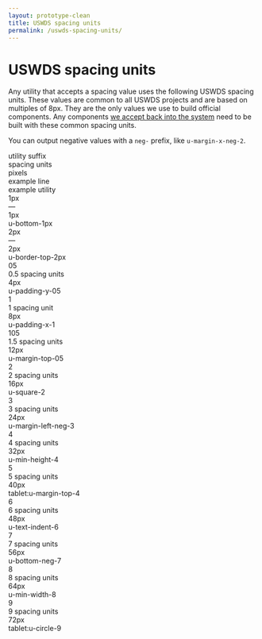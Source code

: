```yaml
---
layout: prototype-clean
title: USWDS spacing units
permalink: /uswds-spacing-units/
---
```


<div class="clearfix g-container-tablet-plus padding-top-6 line-height-smallest">
  <h1 class="font-weight-300 margin-bottom-4 margin-top-0">USWDS spacing units</h1>
  <p class="line-height-base font-weight-300 margin-bottom-2">Any utility that accepts a spacing value uses the following USWDS spacing units. These values are common to all USWDS projects and are based on multiples of 8px. They are the only values we use to build official components. Any components <a class="color-90 text-decoration-color-30" href="#0">we accept back into the system</a> need to be built with these common spacing units.</p>
  <p class="line-height-base font-weight-300 margin-bottom-6">You can output negative values with a <code class="txt-code">neg-</code> prefix, like <code class="txt-code">u-margin-x-neg-2</code>.</p>
  <div class="g-row g-gap align-items-center margin-bottom-4">
    <div class="g-col-2 font-weight-700 font-sans-f1">utility suffix</div>
    <div class="g-col-2 font-weight-700 font-sans-f1">spacing units</div>
    <div class="g-col-1 font-weight-700 font-sans-f1">pixels</div>
    <div class="g-col-fill font-weight-700 font-sans-f1">example line</div>
    <div class="g-col-3 font-weight-700 font-sans-f1">example utility</div>
    <div class="g-col">
      <div class="padding-bottom-1 border-bottom-2px"></div>
    </div>
  </div>
  <div class="g-row g-gap align-items-center padding-bottom-4">
    <div class="g-col-2 font-weight-300 font-mono-f3"><span class="txt-code font-weight-300">1px</span></div>
    <div class="g-col-2 font-weight-300 font-sans-f3">—</div>
    <div class="g-col-1 font-weight-300 font-sans-f3">1px</div>
    <div class="g-col-fill">
      <span class="display-block width-full height-1px background-color-blue-60v"></span>
    </div>
    <div class="g-col-3 font-weight-300 font-mono-f3">u-bottom-1px</div>
  </div>
  <div class="g-row g-gap align-items-center padding-bottom-4">
    <div class="g-col-2 font-weight-300 font-mono-f3"><span class="txt-code font-weight-300">2px</span></div>
    <div class="g-col-2 font-weight-300 font-sans-f3">—</div>
    <div class="g-col-1 font-weight-300 font-sans-f3">2px</div>
    <div class="g-col-fill">
      <span class="display-block width-full height-2px background-color-blue-60v"></span>
    </div>
    <div class="g-col-3 font-weight-300 font-mono-f3">u-border-top-2px</div>
  </div>
  <div class="g-row g-gap align-items-center padding-bottom-4">
    <div class="g-col-2 font-weight-300 font-mono-f3"><span class="txt-code font-weight-300">05</span></div>
    <div class="g-col-2 font-weight-300 font-sans-f3">0.5 spacing units</div>
    <div class="g-col-1 font-weight-300 font-sans-f3">4px</div>
    <div class="g-col-fill">
      <span class="display-block width-full height-05 background-color-blue-60v"></span>
    </div>
    <div class="g-col-3 font-weight-300 font-mono-f3">u-padding-y-05</div>
  </div>
  <div class="g-row g-gap align-items-center padding-bottom-4">
    <div class="g-col-2 font-weight-300 font-mono-f3"><span class="txt-code font-weight-300">1</span></div>
    <div class="g-col-2 font-weight-300 font-sans-f3">1 spacing unit</div>
    <div class="g-col-1 font-weight-300 font-sans-f3">8px</div>
    <div class="g-col-fill">
      <span class="display-block width-full height-1 background-color-blue-60v"></span>
    </div>
    <div class="g-col-3 font-weight-300 font-mono-f3">u-padding-x-1</div>
  </div>
  <div class="g-row g-gap align-items-center padding-bottom-4">
    <div class="g-col-2 font-weight-300 font-mono-f3"><span class="txt-code font-weight-300">105</span></div>
    <div class="g-col-2 font-weight-300 font-sans-f3">1.5 spacing units</div>
    <div class="g-col-1 font-weight-300 font-sans-f3">12px</div>
    <div class="g-col-fill">
      <span class="display-block width-full height-105 background-color-blue-60v"></span>
    </div>
    <div class="g-col-3 font-weight-300 font-mono-f3">u-margin-top-05</div>
  </div>
  <div class="g-row g-gap align-items-center padding-bottom-4">
    <div class="g-col-2 font-weight-300 font-mono-f3"><span class="txt-code font-weight-300">2</span></div>
    <div class="g-col-2 font-weight-300 font-sans-f3">2 spacing units</div>
    <div class="g-col-1 font-weight-300 font-sans-f3">16px</div>
    <div class="g-col-fill">
      <span class="display-block width-full height-2 background-color-blue-60v"></span>
    </div>
    <div class="g-col-3 font-weight-300 font-mono-f3">u-square-2</div>
  </div>
  <div class="g-row g-gap align-items-center padding-bottom-4">
    <div class="g-col-2 font-weight-300 font-mono-f3"><span class="txt-code font-weight-300">3</span></div>
    <div class="g-col-2 font-weight-300 font-sans-f3">3 spacing units</div>
    <div class="g-col-1 font-weight-300 font-sans-f3">24px</div>
    <div class="g-col-fill">
      <span class="display-block width-full height-3 background-color-blue-60v"></span>
    </div>
    <div class="g-col-3 font-weight-300 font-mono-f3">u-margin-left-neg-3</div>
  </div>
  <div class="g-row g-gap align-items-center padding-bottom-4">
    <div class="g-col-2 font-weight-300 font-mono-f3"><span class="txt-code font-weight-300">4</span></div>
    <div class="g-col-2 font-weight-300 font-sans-f3">4 spacing units</div>
    <div class="g-col-1 font-weight-300 font-sans-f3">32px</div>
    <div class="g-col-fill">
      <span class="display-block width-full height-4 background-color-blue-60v"></span>
    </div>
    <div class="g-col-3 font-weight-300 font-mono-f3">u-min-height-4</div>
  </div>
  <div class="g-row g-gap align-items-center padding-bottom-4">
    <div class="g-col-2 font-weight-300 font-mono-f3"><span class="txt-code font-weight-300">5</span></div>
    <div class="g-col-2 font-weight-300 font-sans-f3">5 spacing units</div>
    <div class="g-col-1 font-weight-300 font-sans-f3">40px</div>
    <div class="g-col-fill">
      <span class="display-block width-full height-5 background-color-blue-60v"></span>
    </div>
    <div class="g-col-3 font-weight-300 font-mono-f3">tablet:u-margin-top-4</div>
  </div>
  <div class="g-row g-gap align-items-center padding-bottom-4">
    <div class="g-col-2 font-weight-300 font-mono-f3"><span class="txt-code font-weight-300">6</span></div>
    <div class="g-col-2 font-weight-300 font-sans-f3">6 spacing units</div>
    <div class="g-col-1 font-weight-300 font-sans-f3">48px</div>
    <div class="g-col-fill">
      <span class="display-block width-full height-6 background-color-blue-60v"></span>
    </div>
    <div class="g-col-3 font-weight-300 font-mono-f3">u-text-indent-6</div>
  </div>
  <div class="g-row g-gap align-items-center padding-bottom-4">
    <div class="g-col-2 font-weight-300 font-mono-f3"><span class="txt-code font-weight-300">7</span></div>
    <div class="g-col-2 font-weight-300 font-sans-f3">7 spacing units</div>
    <div class="g-col-1 font-weight-300 font-sans-f3">56px</div>
    <div class="g-col-fill">
      <span class="display-block width-full height-7 background-color-blue-60v"></span>
    </div>
    <div class="g-col-3 font-weight-300 font-mono-f3">u-bottom-neg-7</div>
  </div>
  <div class="g-row g-gap align-items-center padding-bottom-4">
    <div class="g-col-2 font-weight-300 font-mono-f3"><span class="txt-code font-weight-300">8</span></div>
    <div class="g-col-2 font-weight-300 font-sans-f3">8 spacing units</div>
    <div class="g-col-1 font-weight-300 font-sans-f3">64px</div>
    <div class="g-col-fill">
      <span class="display-block width-full height-8 background-color-blue-60v"></span>
    </div>
    <div class="g-col-3 font-weight-300 font-mono-f3">u-min-width-8</div>
  </div>
  <div class="g-row g-gap align-items-center padding-bottom-4">
    <div class="g-col-2 font-weight-300 font-mono-f3"><span class="txt-code font-weight-300">9</span></div>
    <div class="g-col-2 font-weight-300 font-sans-f3">9 spacing units</div>
    <div class="g-col-1 font-weight-300 font-sans-f3">72px</div>
    <div class="g-col-fill">
      <span class="display-block width-full height-9 background-color-blue-60v"></span>
    </div>
    <div class="g-col-3 font-weight-300 font-mono-f3">tablet:u-circle-9</div>
  </div>
</div>
